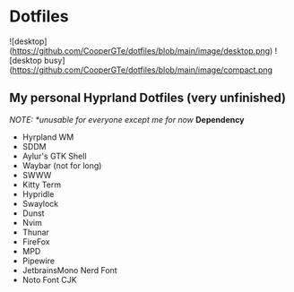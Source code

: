 # Dotfiles
![desktop] (https://github.com/CooperGTe/dotfiles/blob/main/image/desktop.png)
![desktop busy] (https://github.com/CooperGTe/dotfiles/blob/main/image/compact.png
## My personal Hyprland Dotfiles (very unfinished)
_NOTE: *unusable for everyone except me for now_
**Dependency**
- Hyrpland WM
- SDDM
- Aylur's GTK Shell
- Waybar (not for long)
- SWWW
- Kitty Term
- Hypridle
- Swaylock
- Dunst
- Nvim
- Thunar
- FireFox
- MPD
- Pipewire
- JetbrainsMono Nerd Font
- Noto Font CJK
